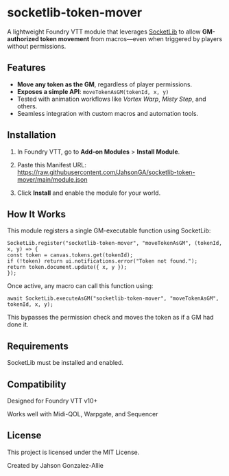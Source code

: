 # socketlib-token-mover

A lightweight Foundry VTT module that leverages [SocketLib](https://github.com/manuelVo/foundryvtt-socketlib) to allow **GM-authorized token movement** from macros—even when triggered by players without permissions.

## Features

- **Move any token as the GM**, regardless of player permissions.
- **Exposes a simple API**: `moveTokenAsGM(tokenId, x, y)`
- Tested with animation workflows like *Vortex Warp*, *Misty Step*, and others.
- Seamless integration with custom macros and automation tools.

## Installation

1. In Foundry VTT, go to **Add-on Modules** > **Install Module**.
2. Paste this Manifest URL:
https://raw.githubusercontent.com/JahsonGA/socketlib-token-mover/main/module.json

3. Click **Install** and enable the module for your world.

## How It Works

This module registers a single GM-executable function using SocketLib:

```
SocketLib.register("socketlib-token-mover", "moveTokenAsGM", (tokenId, x, y) => {
const token = canvas.tokens.get(tokenId);
if (!token) return ui.notifications.error("Token not found.");
return token.document.update({ x, y });
});
```

Once active, any macro can call this function using:
```
await SocketLib.executeAsGM("socketlib-token-mover", "moveTokenAsGM", tokenId, x, y);
```
This bypasses the permission check and moves the token as if a GM had done it.

## Requirements
SocketLib must be installed and enabled.

## Compatibility
Designed for Foundry VTT v10+

Works well with Midi-QOL, Warpgate, and Sequencer

## License
This project is licensed under the MIT License.

Created by Jahson Gonzalez-Allie
